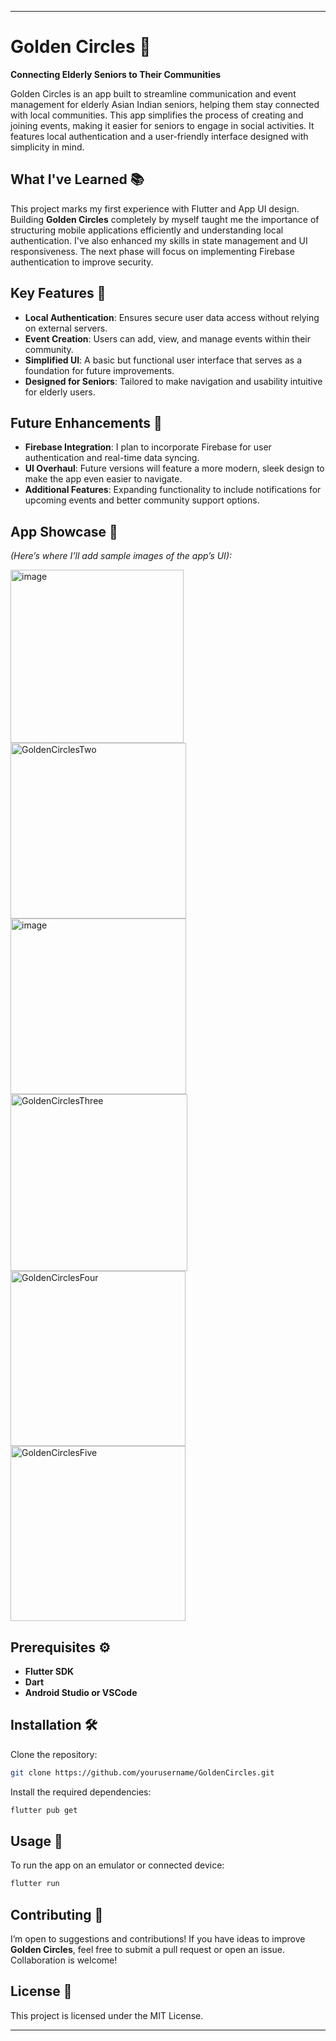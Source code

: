 
---

# Golden Circles 🌟  
**Connecting Elderly Seniors to Their Communities**  

Golden Circles is an app built to streamline communication and event management for elderly Asian Indian seniors, helping them stay connected with local communities. This app simplifies the process of creating and joining events, making it easier for seniors to engage in social activities. It features local authentication and a user-friendly interface designed with simplicity in mind.  

## What I've Learned 📚  
This project marks my first experience with Flutter and App UI design. Building **Golden Circles** completely by myself taught me the importance of structuring mobile applications efficiently and understanding local authentication. I've also enhanced my skills in state management and UI responsiveness. The next phase will focus on implementing Firebase authentication to improve security.  

## Key Features 🌟  
- **Local Authentication**: Ensures secure user data access without relying on external servers.  
- **Event Creation**: Users can add, view, and manage events within their community.  
- **Simplified UI**: A basic but functional user interface that serves as a foundation for future improvements.  
- **Designed for Seniors**: Tailored to make navigation and usability intuitive for elderly users.  

## Future Enhancements 🚀  
- **Firebase Integration**: I plan to incorporate Firebase for user authentication and real-time data syncing.  
- **UI Overhaul**: Future versions will feature a more modern, sleek design to make the app even easier to navigate.  
- **Additional Features**: Expanding functionality to include notifications for upcoming events and better community support options.

## App Showcase 📸  
_(Here’s where I’ll add sample images of the app’s UI):_

<img width="277" alt="image" src="https://github.com/user-attachments/assets/a034a4fb-45f5-4174-9955-a6881b7e6563">
<img width="281" alt="GoldenCirclesTwo" src="https://github.com/user-attachments/assets/67fa862d-a295-45f9-ac64-05888f4f14fc">
<img width="281" alt="image" src="https://github.com/user-attachments/assets/9d2b8c47-f66f-40fc-98a1-a3d043fa7737">
<img width="283" alt="GoldenCirclesThree" src="https://github.com/user-attachments/assets/17e4c949-6050-448d-9bff-3c8c708b7ad1">
<img width="280" alt="GoldenCirclesFour" src="https://github.com/user-attachments/assets/b506676f-795d-4da1-bfde-8d2acc223612">
<img width="280" alt="GoldenCirclesFive" src="https://github.com/user-attachments/assets/d6339216-2a05-43d2-b734-461401a0973f">

## Prerequisites ⚙️  
- **Flutter SDK**  
- **Dart**  
- **Android Studio or VSCode**  

## Installation 🛠️  
Clone the repository:  
```bash  
git clone https://github.com/yourusername/GoldenCircles.git  
```  
Install the required dependencies:  
```bash  
flutter pub get  
```  

## Usage 🚀  
To run the app on an emulator or connected device:  
```bash  
flutter run  
```  

## Contributing 🙌  
I’m open to suggestions and contributions! If you have ideas to improve **Golden Circles**, feel free to submit a pull request or open an issue. Collaboration is welcome!  

## License 📄  
This project is licensed under the MIT License.

--- 

